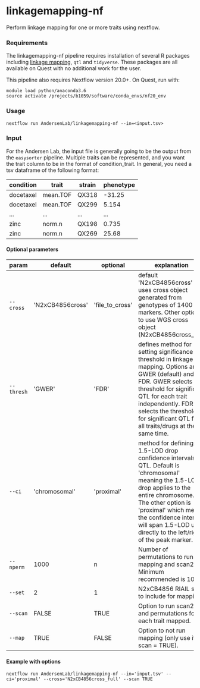 # linkagemapping-nf

Perform linkage mapping for one or more traits using nextflow.

### Requirements
The linkagemapping-nf pipeline requires installation of several R packages including [linkage mapping]("https://github.com/AndersenLab/linkagemapping"), `qtl` and `tidyverse`. These packages are all available on Quest with no additional work for the user.

This pipeline also requires Nextflow version 20.0+. On Quest, run with:

```
module load python/anaconda3.6
source activate /projects/b1059/software/conda_envs/nf20_env
```

### Usage
```
nextflow run AndersenLab/linkagemapping-nf --in=<input.tsv>
```

### Input
For the Andersen Lab, the input file is generally going to be the output from the `easysorter` pipeline. Multiple traits can be represented, and you want the trait column to be in the format of condition_trait. In general, you need a tsv dataframe of the following format:

| condition | trait | strain | phenotype |
| --- | --- | --- | --- |
| docetaxel | mean.TOF | QX318 | -31.25 |
| docetaxel | mean.TOF | QX299 | 5.154 |
| ... | ... | ... | ... |
| zinc | norm.n | QX198 | 0.735 |
| zinc | norm.n |QX269 | 25.68 | 

#### Optional parameters
| param | default | optional | explanation |
| --- | --- | --- | --- |
| `--cross` | 'N2xCB4856cross' | 'file_to_cross' | default 'N2xCB4856cross' uses cross object generated from genotypes of 1400 markers. Other option to use WGS cross object (N2xCB4856cross_full) |
| `--thresh` | 'GWER' | 'FDR' | defines method for setting significance threshold in linkage mapping. Options are GWER (default) and FDR. GWER selects the threshold for significant QTL for each trait independently. FDR selects the threshold for significant QTL for all traits/drugs at the same time. |
| `--ci` | 'chromosomal' | 'proximal' | method for defining 1.5-LOD drop confidence intervals for QTL. Default is 'chromosomal' meaning the 1.5-LOD drop applies to the entire chromosome. The other option is 'proximal' which means the confidence interval will span 1.5-LOD units directly to the left/right of the peak marker. |
| `--nperm` | 1000 | n | Number of permutations to run for mapping and scan2. Minimum recommended is 100. |
| `--set` | 2 | 1 | N2xCB4856 RIAIL set to include for mapping. |
| `--scan` | FALSE | TRUE | Option to run scan2 and permutations for each trait mapped. |
| `--map` | TRUE | FALSE | Option to not run mapping (only use if scan = TRUE). |

#### Example with options
```
nextflow run AndersenLab/linkagemapping-nf --in='input.tsv' --ci='proximal' --cross='N2xCB4856cross_full' --scan TRUE
```
